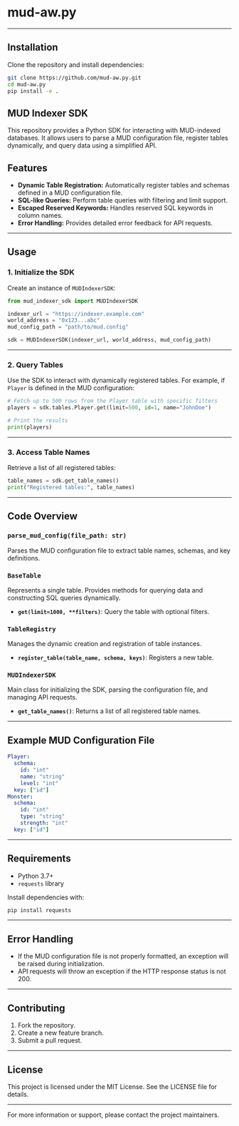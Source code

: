 # mud-aw.py

---

## Installation

Clone the repository and install dependencies:

```bash
git clone https://github.com/mud-aw.py.git
cd mud-aw.py
pip install -e .
```


## MUD Indexer SDK

This repository provides a Python SDK for interacting with MUD-indexed databases. It allows users to parse a MUD configuration file, register tables dynamically, and query data using a simplified API.

## Features

- **Dynamic Table Registration:** Automatically register tables and schemas defined in a MUD configuration file.
- **SQL-like Queries:** Perform table queries with filtering and limit support.
- **Escaped Reserved Keywords:** Handles reserved SQL keywords in column names.
- **Error Handling:** Provides detailed error feedback for API requests.


---

## Usage

### 1. Initialize the SDK
Create an instance of `MUDIndexerSDK`:

```python
from mud_indexer_sdk import MUDIndexerSDK

indexer_url = "https://indexer.example.com"
world_address = "0x123...abc"
mud_config_path = "path/to/mud.config"

sdk = MUDIndexerSDK(indexer_url, world_address, mud_config_path)
```

---

### 2. Query Tables

Use the SDK to interact with dynamically registered tables. For example, if `Player` is defined in the MUD configuration:

```python
# Fetch up to 500 rows from the Player table with specific filters
players = sdk.tables.Player.get(limit=500, id=1, name="JohnDoe")

# Print the results
print(players)
```

---

### 3. Access Table Names

Retrieve a list of all registered tables:

```python
table_names = sdk.get_table_names()
print("Registered tables:", table_names)
```

---

## Code Overview

### `parse_mud_config(file_path: str)`

Parses the MUD configuration file to extract table names, schemas, and key definitions.

### `BaseTable`

Represents a single table. Provides methods for querying data and constructing SQL queries dynamically.

- **`get(limit=1000, **filters)`**: Query the table with optional filters.

### `TableRegistry`

Manages the dynamic creation and registration of table instances.

- **`register_table(table_name, schema, keys)`**: Registers a new table.

### `MUDIndexerSDK`

Main class for initializing the SDK, parsing the configuration file, and managing API requests.

- **`get_table_names()`**: Returns a list of all registered table names.

---

## Example MUD Configuration File

```yaml
Player:
  schema:
    id: "int"
    name: "string"
    level: "int"
  key: ["id"]
Monster:
  schema:
    id: "int"
    type: "string"
    strength: "int"
  key: ["id"]
```

---

## Requirements

- Python 3.7+
- `requests` library

Install dependencies with:

```bash
pip install requests
```

---

## Error Handling

- If the MUD configuration file is not properly formatted, an exception will be raised during initialization.
- API requests will throw an exception if the HTTP response status is not 200.

---

## Contributing

1. Fork the repository.
2. Create a new feature branch.
3. Submit a pull request.

---

## License

This project is licensed under the MIT License. See the LICENSE file for details.

---

For more information or support, please contact the project maintainers.

